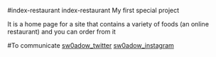 #index-restaurant
  index-restaurant
My first special project

It is a home page for a site that contains a variety of foods (an online restaurant) and you can order from it

#To communicate
[sw0adow_twitter](https://twitter.com/sw0adow)
[sw0adow_instagram](https://instagram.com/sw0adow)
